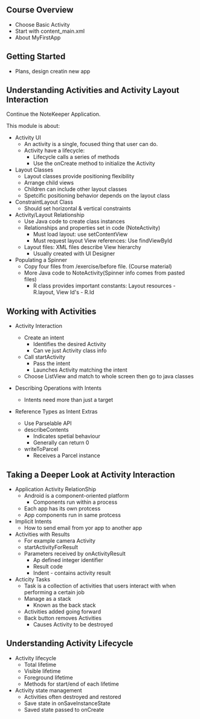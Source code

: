 ## Course Overview

* Choose Basic Activity
* Start with content_main.xml
* About MyFirstApp

## Getting Started

* Plans, design creatin new app

## Understanding Activities and Activity Layout Interaction

Continue the NoteKeeper Application.

This module is about:
* Activity UI
	* An activity is a single, focused thing that user can do.
	* Activity have a lifecycle: 
		* Lifecycle calls a series of methods
		* Use the onCreate method to initialize the Activity
* Layout Classes
	* Layout classes provide positioning flexibility
	* Arrange child views
	* Children can include other layout classes
	* Spetcific positioning behavior depends on the layout class
* ConstraintLayout Class
	* Should set horizontal & vertical constraints
* Activity/Layout Relationship
	* Use Java code to create class instances
	* Relationships and properties set in code (NoteActivity)
		* Must load layout: use setContentView
		* Must request layout View references: Use findViewById
	* Layout files: XML files describe View hierarchy
		* Usually created with UI Designer 
* Populating a Spinner
	* Copy four files from /exercise/before file. (Course material)
	* More Java code to NoteActivity(Spinner info comes from pasted files)
		* R class provides important constants: Layout resources - R.layout, View Id's - R.Id

## Working with Activities

* Activity Interaction
	* Create an intent
		* Identifies the desired Activity
		* Can ve just Activity class info
	* Call startActivity
		* Pass the intent
		* Launches Activity matching the intent
	* Choose ListView and match to whole screen then go to java classes

* Describing Operations with Intents
	* Intents need more than just a target

* Reference Types as Intent Extras
	* Use Parselable API
	* describeContents
		* Indicates spetial behaviour
		* Generally can return 0
	* writeToParcel
		* Receives a Parcel instance

## Taking a Deeper Look at Activity Interaction

* Application Activity RelationShip
	* Android is a component-oriented platform
		* Components run within a process
	* Each app has its own protcess
	* App components run in same protcess
* Implicit Intents
	* How to send email from yor app to another app
* Activities with Results
	* For example camera Activity
	* startActivityForResult
	* Parameters received by onActivityResult
		* Ap defined integer identifier
		* Result code
		* Indent - contains activity result
* Acticity Tasks
	* Task is a collection of activities that users interact with when performing a certain job
	* Manage as a stack
		* Known as the back stack
	* Activities added going forward
	* Back button removes Activities
		* Causes Activity to be destroyed

## Understanding Activity Lifecycle

* Activity lifecycle
	* Total lifetime
	* Visible lifetime
	* Foreground lifetime
	* Methods for start/end of each lifetime
* Activity state management
	* Activities often destroyed and restored
	* Save state in onSaveInstanceState
	* Saved state passed to onCreate

